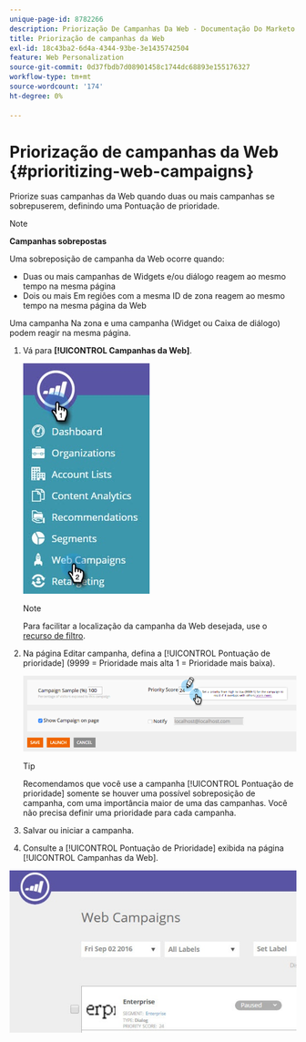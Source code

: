 ```yaml
---
unique-page-id: 8782266
description: Priorização De Campanhas Da Web - Documentação Do Marketo - Documentação Do Produto
title: Priorização de campanhas da Web
exl-id: 18c43ba2-6d4a-4344-93be-3e1435742504
feature: Web Personalization
source-git-commit: 0d37fbdb7d08901458c1744dc68893e155176327
workflow-type: tm+mt
source-wordcount: '174'
ht-degree: 0%

---
```


# Priorização de campanhas da Web {#prioritizing-web-campaigns}

Priorize suas campanhas da Web quando duas ou mais campanhas se sobrepuserem, definindo uma Pontuação de prioridade.

>[!NOTE]
>
>**Campanhas sobrepostas**
>
>Uma sobreposição de campanha da Web ocorre quando:
>
>* Duas ou mais campanhas de Widgets e/ou diálogo reagem ao mesmo tempo na mesma página
>* Dois ou mais Em regiões com a mesma ID de zona reagem ao mesmo tempo na mesma página da Web
>
>Uma campanha Na zona e uma campanha (Widget ou Caixa de diálogo) podem reagir na mesma página.

1. Vá para **[!UICONTROL Campanhas da Web]**.

   ![](assets/web-campaigns-hand-6.jpg)

   >[!NOTE]
   >
   >Para facilitar a localização da campanha da Web desejada, use o [recurso de filtro](/help/marketo/product-docs/web-personalization/working-with-web-campaigns/filter-web-campaigns.md).

1. Na página Editar campanha, defina a [!UICONTROL Pontuação de prioridade] (9999 = Prioridade mais alta 1 = Prioridade mais baixa).

   ![](assets/image2015-7-9-20-3a20-3a58.png)

   >[!TIP]
   >
   >Recomendamos que você use a campanha [!UICONTROL Pontuação de prioridade] somente se houver uma possível sobreposição de campanha, com uma importância maior de uma das campanhas. Você não precisa definir uma prioridade para cada campanha.

1. Salvar ou iniciar a campanha.

1. Consulte a [!UICONTROL Pontuação de Prioridade] exibida na página [!UICONTROL Campanhas da Web].

![](assets/web-campaign-priority-score.jpg)
